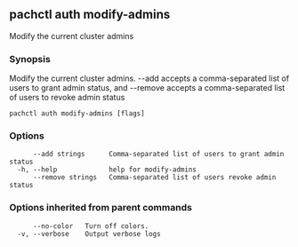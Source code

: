 ## pachctl auth modify-admins

Modify the current cluster admins

### Synopsis

Modify the current cluster admins. --add accepts a comma-separated list of users to grant admin status, and --remove accepts a comma-separated list of users to revoke admin status

```
pachctl auth modify-admins [flags]
```

### Options

```
      --add strings      Comma-separated list of users to grant admin status
  -h, --help             help for modify-admins
      --remove strings   Comma-separated list of users revoke admin status
```

### Options inherited from parent commands

```
      --no-color   Turn off colors.
  -v, --verbose    Output verbose logs
```

